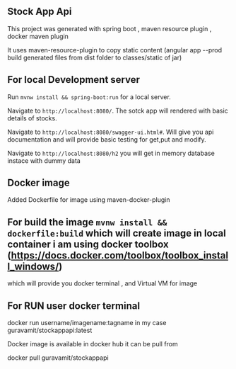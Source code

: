 
## Stock App Api 

This project was generated with spring boot , maven resource plugin , docker maven plugin

It uses maven-resource-plugin to copy static content (angular app --prod build generated files from dist folder to classes/static of jar)

## For local Development server

Run `mvnw install && spring-boot:run` for a local server. 

Navigate to `http://localhost:8080/`. The sotck app will rendered with basic details of stocks.

Navigate to `http://localhost:8080/swagger-ui.html#`. Will give you api documentation and will provide basic testing for get,put and modify.

Navigate to `http://localhost:8080/h2` you will get in memory database instace with dummy data


## Docker image

Added Dockerfile for image using maven-docker-plugin

## For build the image `mvnw install && dockerfile:build` which will create image in local container i am using docker toolbox (https://docs.docker.com/toolbox/toolbox_install_windows/)

which will provide you docker terminal , and Virtual VM for image

## For RUN user docker terminal 

docker run username/imagename:tagname in my case guravamit/stockappapi:latest

Docker image is available in docker hub it can be pull from

docker pull guravamit/stockappapi
